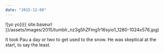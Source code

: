 ```yaml
---
date: "2015-12-09"
---
```


![yo yo]({{ site.baseurl }}/assets/images/2015/tumblr_nz3g5hZFmg1r16syio1_1280-1024x576.jpg)

It took Pau a day or two to get used to the snow. He was skeptical at the start, to say the least.
